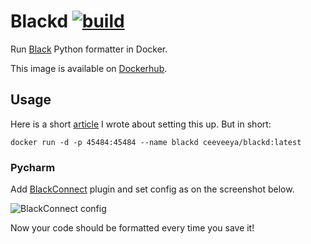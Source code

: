 # Blackd [![build](https://github.com/c-v-ya/blackd/actions/workflows/docker-publish.yml/badge.svg)](https://github.com/c-v-ya/blackd/actions/workflows/docker-publish.yml)

Run [Black](https://github.com/psf/black) Python formatter in Docker.

This image is available on [Dockerhub](https://hub.docker.com/r/ceeveeya/blackd).

## Usage

Here is a short [article](https://dev.to/c_v_ya/black-with-docker-596k) I wrote about setting this up. But in short:

```
docker run -d -p 45484:45484 --name blackd ceeveeya/blackd:latest
```


### Pycharm

Add [BlackConnect](https://plugins.jetbrains.com/plugin/14321-blackconnect) plugin and set config as on the screenshot below.

![BlackConnect config](https://raw.githubusercontent.com/c-v-ya/blackd/master/screenshots/BlackConnect.png "BlackConnect config")

Now your code should be formatted every time you save it!
